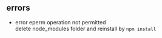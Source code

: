 
## errors
 - error eperm operation not permitted  
   delete node_modules folder and reinstall by `npm install`
